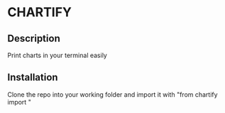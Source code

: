 # CHARTIFY

## Description

Print charts in your terminal easily

## Installation

Clone the repo into your working folder and import it with
"from chartify import <Chart type>"
